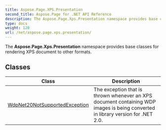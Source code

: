 ```yaml
---
title: Aspose.Page.XPS.Presentation
second_title: Aspose.Page for .NET API Reference
description: The Aspose.Page.Xps.Presentation namespace provides base classes for rendering XPS document to other formats
type: docs
weight: 120
url: /net/aspose.page.xps.presentation/
---
```

The **Aspose.Page.Xps.Presentation** namespace provides base classes for rendering XPS document to other formats.

## Classes

| Class | Description |
| --- | --- |
| [WdpNet20NotSupportedException](./wdpnet20notsupportedexception/) | The exception that is thrown whenever an XPS document containing WDP images is being converted in library version for .NET 2.0. |


